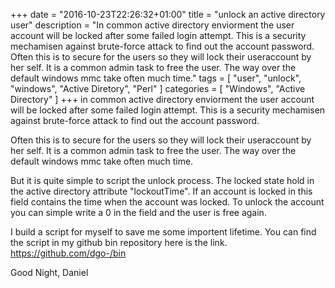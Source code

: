 +++
date = "2016-10-23T22:26:32+01:00"
title = "unlock an active directory user"
description = "In common active directory enviorment the user account will be locked after some failed login attempt. This is a security mechamisen against brute-force attack to find out the account password. Often this is to secure for the users so they will lock their useraccount by her self. It is a common admin task to free the user. The way over the default windows mmc take often much time."
tags = [ "user", "unlock", "windows", "Active Diretory", "Perl" ]
categories = [
  "Windows",
  "Active Directory"
]
+++
in common active directory enviorment the user account will be locked after some failed login attempt. This is a security mechamisen against brute-force attack to find out the account password. 

Often this is to secure for the users so they will lock their useraccount by her self. It is a common admin task to free the user. The way over the default windows mmc take often much time. 

But it is quite simple to script the unlock process. The locked state hold in the active directory attribute "lockoutTime". If an account is locked in this field contains the time when the account was locked. To unlock the account you can simple write a 0 in the field and the user is free again. 

I build a script for myself to save me some importent lifetime. You can find the script in my github bin repository here is the link. 
https://github.com/dgo-/bin

Good Night,
Daniel
